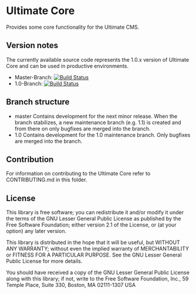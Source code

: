 Ultimate Core
===============================

Provides some core functionality for the Ultimate CMS.

Version notes
-------------

The currently available source code represents the 1.0.x version of Ultimate Core and can be used in productive environments.

* Master-Branch: [![Build Status](https://travis-ci.org/frmwrk123/de.plugins-zum-selberbauen.ultimateCore.png?branch=master)](https://travis-ci.org/frmwrk123/de.plugins-zum-selberbauen.ultimateCore)
* 1.0-Branch: [![Build Status](https://travis-ci.org/frmwrk123/de.plugins-zum-selberbauen.ultimateCore.png?branch=1.0)](https://travis-ci.org/frmwrk123/de.plugins-zum-selberbauen.ultimateCore)

Branch structure
----------------

* master Contains development for the next minor release. When the branch stabilizes, a new maintenance branch (e.g. 1.1)
  is created and from there on only bugfixes are merged into the branch.
* 1.0 Contains development for the 1.0 maintenance branch. Only bugfixes are merged into the branch.

Contribution
------------

For information on contributing to the Ultimate Core refer to CONTRIBUTING.md in this folder.

License
-------

This library is free software; you can redistribute it and/or
modify it under the terms of the GNU Lesser General Public License
as published by the Free Software Foundation; either version 2.1
of the License, or (at your option) any later version.

This library is distributed in the hope that it will be useful,
but WITHOUT ANY WARRANTY; without even the implied warranty of
MERCHANTABILITY or FITNESS FOR A PARTICULAR PURPOSE. See the GNU
Lesser General Public License for more details.

You should have received a copy of the GNU Lesser General Public
License along with this library; if not, write to the Free Software
Foundation, Inc., 59 Temple Place, Suite 330, Boston, MA 02111-1307 USA
